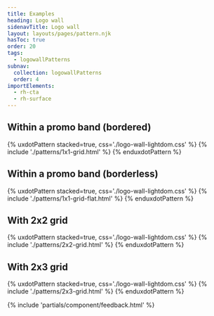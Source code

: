 ```yaml
---
title: Examples
heading: Logo wall
sidenavTitle: Logo wall
layout: layouts/pages/pattern.njk
hasToc: true
order: 20
tags:
  - logowallPatterns
subnav:
  collection: logowallPatterns
  order: 4
importElements:
  - rh-cta
  - rh-surface
---
```


<script type="module" data-helmet>
  import '@rhds/elements/lib/elements/rh-context-picker/rh-context-picker.js';
</script>

<link rel="stylesheet" data-helmet href="/styles/samp.css">
<link rel="stylesheet" data-helmet href="../logo-wall-lightdom.css">

## Within a promo band (bordered)

{% uxdotPattern stacked=true, css='./logo-wall-lightdom.css' %}
{% include './patterns/1x1-grid.html' %}
{% enduxdotPattern %}

## Within a promo band (borderless)
{% uxdotPattern stacked=true, css='./logo-wall-lightdom.css' %}
{% include './patterns/1x1-grid-flat.html' %}
{% enduxdotPattern %}

## With 2x2 grid
{% uxdotPattern stacked=true, css='./logo-wall-lightdom.css' %}
{% include './patterns/2x2-grid.html' %}
{% enduxdotPattern %}

## With 2x3 grid
{% uxdotPattern stacked=true, css='./logo-wall-lightdom.css' %}
{% include './patterns/2x3-grid.html' %}
{% enduxdotPattern %}

{% include 'partials/component/feedback.html' %}

